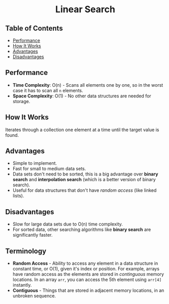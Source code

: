 <h1 align="center">Linear Search</h1>

## Table of Contents
- [Performance](#performance)
- [How It Works](#how-it-works)
- [Advantages](#advantages)
- [Disadvantages](#disadvantages)

## Performance
- **Time Complexity**: O(n) - Scans all elements one by one, so in the worst case it has to scan all `n` elements.
- **Space Complexity**: O(1) - No other data structures are needed for storage.

## How It Works
Iterates through a collection one element at a time until the target value is found.

## Advantages
- Simple to implement.
- Fast for small to medium data sets.
- Data sets don't need to be sorted, this is a big advantage over **binary search** and **interpolation search** (which is a better version of binary search).
- Useful for data structures that don't have *random access* (like linked lists).

## Disadvantages
- Slow for large data sets due to O(n) time complexity.
- For sorted data, other searching algorithms like **binary search** are significantly faster.

## Terminology
- **Random Access** - Ability to access any element in a data structure in constant time, or O(1), given it's index or position. For example, arrays have random access as the elements are stored in *continguous* memory locations. In an array `arr`, you can access the 5th element using `arr[4]` instantly.
- **Contiguous** - Things that are stored in adjacent memory locations, in an unbroken sequence.